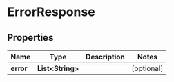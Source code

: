 
# ErrorResponse

## Properties
Name | Type | Description | Notes
------------ | ------------- | ------------- | -------------
**error** | **List&lt;String&gt;** |  |  [optional]



